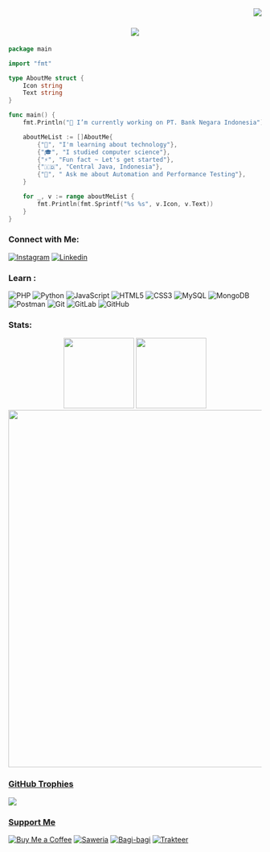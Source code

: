 <img align="right" src="https://visitor-badge.laobi.icu/badge?page_id=tmgnw/tmgnw"/>

<h1 align="center">
    <img src="https://readme-typing-svg.herokuapp.com/?font=Righteous&size=35&center=true&vCenter=true&width=500&height=70&duration=4000&lines=Hi+There!+👋;+I'm+Thomas+Gunawan+Sardjono!;" />
</h1>

```go
package main

import "fmt"

type AboutMe struct {
    Icon string
    Text string
}

func main() {
    fmt.Println("🔭 I’m currently working on PT. Bank Negara Indonesia")

    aboutMeList := []AboutMe{
        {"🌱", "I'm learning about technology"},
        {"🎓", "I studied computer science"},
        {"⚡", "Fun fact ~ Let's get started"},
        {"🇮🇩", "Central Java, Indonesia"},
        {"💬", " Ask me about Automation and Performance Testing"},
    }

    for _, v := range aboutMeList {
        fmt.Println(fmt.Sprintf("%s %s", v.Icon, v.Text))
    }
}
```
### Connect with Me:
[![Instagram](https://img.shields.io/badge/Instagram-E4405F?&logo=instagram&logoColor=white&style=flat-square)](https://www.instagram.com/pufsiing/)
[![Linkedin](https://img.shields.io/badge/Linkedin-0A66C2?&logo=linkedin&logoColor=white&style=flat-square)](https://www.linkedin.com/in/thomasgunawannn/)

### Learn :
![PHP](https://img.shields.io/badge/-PHP-777bb3?style=flat-square&logo=PHP&logoColor=white)
![Python](https://img.shields.io/badge/-Python-3776ab?style=flat-square&logo=python&logoColor=white)
![JavaScript](https://img.shields.io/badge/-JavaScript-f7df1e?style=flat-square&logo=JavaScript&logoColor=white)
![HTML5](https://img.shields.io/badge/-HTML5-e34f26?style=flat-square&logo=HTML5&logoColor=white)
![CSS3](https://img.shields.io/badge/-CSS3-264de4?style=flat-square&logo=CSS3&logoColor=white)
![MySQL](https://img.shields.io/badge/-MySQL-4479a1?style=flat-square&logo=mysql&logoColor=white)
![MongoDB](https://img.shields.io/badge/-MongoDB-13aa52?style=flat-square&logo=mongodb&logoColor=white)
![Postman](https://img.shields.io/badge/-Postman-FF6C37?style=flat-square&logo=postman&logoColor=white)
![Git](https://img.shields.io/badge/-Git-f05032?style=flat-square&logo=git&logoColor=white)
![GitLab](https://img.shields.io/badge/-GitLab-fca121?style=flat-square&logo=gitlab&logoColor=white)
![GitHub](https://img.shields.io/badge/-GitHub-181717?style=flat-square&logo=github&logoColor=white)

### Stats:
<p align='center'>
    <a href="https://github.com/tmgnw/">
        <img src="https://github-readme-stats.vercel.app/api/top-langs/?username=tmgnw&layout=compact&theme=react&langs_count=8&border_radius=10&alt=readme_stats" height=140 /></a>
    <a href="https://github.com/tmgnw/">
        <img src="https://github-readme-stats.vercel.app/api?username=tmgnw&hide=contribs,prs&show_icons=true&theme=react&langs_count=8&border_radius=10&alt=top_langs" height='140' /></a><br/>
    <a href="https://github.com/tmgnw/">
        <img src="https://github-readme-streak-stats.herokuapp.com/?user=tmgnw&theme=react&langs_count=8&border_radius=10&alt=wakatime_stat" align="center" width="710px" />
</p>

### GitHub Trophies
![](https://github-profile-trophy.vercel.app/?username=tmgnw&theme=onedark&no-frame=false&no-bg=true&margin-w=4)

### Support Me
[![Buy Me a Coffee](https://img.shields.io/badge/Buy%20Me%20a%20Coffee-yellow?style=for-the-badge)](https://www.buymeacoffee.com/tmgnw)
[![Saweria](https://img.shields.io/badge/Saweria-orange?style=for-the-badge)](https://saweria.co/tmgnw)
[![Bagi-bagi](https://img.shields.io/badge/Bagi--bagi-%23f4a300?style=for-the-badge)](https://bagibagi.co/tmgnw)
[![Trakteer](https://img.shields.io/badge/Trakteer-%23c91f1f?style=for-the-badge)](https://trakteer.id/tmgnw)



